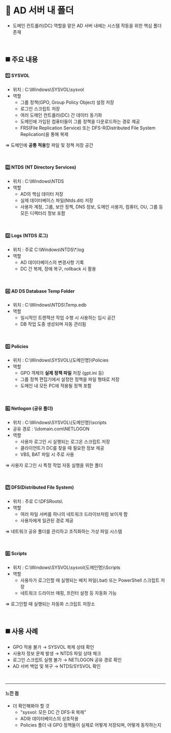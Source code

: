 # 📌 AD 서버 내 폴더
- 도메인 컨트롤러(DC) 역할을 맡은 AD 서버 내에는 시스템 작동을 위한 핵심 폴더 존재

<br>

## ◼️ 주요 내용
#### 1️⃣ SYSVOL
- 위치 : C:\Windows\SYSVOL\sysvol
- 역할
  - 그룹 정책(GPO, Group Policy Object) 설정 저장
  - 로그인 스크립트 저장
  - 여러 도메인 컨트롤러(DC) 간 데이터 동기화
  - 도메인에 가입된 컴퓨터들이 그룹 정책을 다운로드하는 경로 제공
  - FRS(File Replication Service) 또는 DFS-R(Distributed File System Replication)을 통해 복제

⇒ 도메인에 **공통 적용**할 파일 및 정책 저장 공간

<br>

#### 2️⃣ NTDS (NT Directory Services)
- 위치 : C:\Windows\NTDS
- 역할
  - AD의 핵심 데이터 저장
  - 실제 데이터베이스 파일(Ntds.dit) 저장
  - 사용자 계정, 그룹, 보안 정책, DNS 정보, 도메인 사용자, 컴퓨터, OU, 그룹 등 모든 디렉터리 정보 포함

<br>

#### 3️⃣ Logs (NTDS 로그)
- 위치 : 주로 C:\Windows\NTDS\\*.log
- 역할
  - AD 데이터베이스의 변경사항 기록
  - DC 간 복제, 장애 복구, rollback 시 활용

<br>

#### 4️⃣ AD DS Database Temp Folder
- 위치 : C:\Windows\NTDS\Temp.edb
- 역할
  - 일시적인 트랜잭션 작업 수행 시 사용하는 임시 공간
  - DB 작업 도중 생성되며 자동 관리됨

<br>

#### 5️⃣ Policies
- 위치 : C:\Windows\SYSVOL\\{도메인명}\Policies
- 역할
  - GPO 객체의 **실제 정책 파일** 저장 (gpt.ini 등)
  - 그룹 정책 편집기에서 설정한 정책을 파일 형태로 저장
  - 도메인 내 모든 PC에 적용될 정책 포함

<br>

#### 6️⃣ Netlogon (공유 폴더)
- 위치 : C:\Windows\SYSVOL\\{도메인명}\scripts
- 공유 경로 : \\\domain.com\NETLOGON
- 역할
  - 사용자 로그인 시 실행되는 로그온 스크립트 저장
  - 클라이언트가 DC를 찾을 때 필요한 정보 제공
  - VBS, BAT 파일 시 주로 사용

⇒ 사용자 로그인 시 특정 작업 자동 실행을 위한 폴더

<br>

#### 7️⃣ DFS(Distributed File System)
- 위치 : 주로 C:\DFSRoots\
- 역할
  - 여러 파일 서버를 하나의 네트워크 드라이브처럼 보이게 함
  - 사용자에게 일관된 경로 제공

⇒ 네트워크 공유 폴더를 관리하고 조직화하는 가상 파일 시스템

<br>

#### 8️⃣ Scripts
- 위치 : C:\Windows\SYSVOL\sysvol\{도메인명}\Scripts
- 역할
  - 사용자가 로그인할 때 실행되는 배치 파일(.bat) 또는 PowerShell 스크립트 저장
  - 네트워크 드라이브 매핑, 프린터 설정 등 자동화 가능

⇒ 로그인할 때 실행되는 자동화 스크립트 저장소

<br>

## ◼️ 사용 사례
- GPO 적용 불가 → SYSVOL 복제 상태 확인
- 사용자 정보 문제 발생 → NTDS 파일 상태 체크
- 로그인 스크립트 실행 불가 → NETLOGON 공유 경로 확인
- AD 서버 백업 및 복구 → NTDS/SYSVOL 확인

<br>

---
#### 느낀 점
- 더 확인해봐야 할 것
  - "sysvol: 모든 DC 간 DFS-R 복제"
  - AD와 데이터베이스의 상호작용
  - Policies 폴더 내 GPO 정책들이 실제로 어떻게 저장되며, 어떻게 동작하는지



